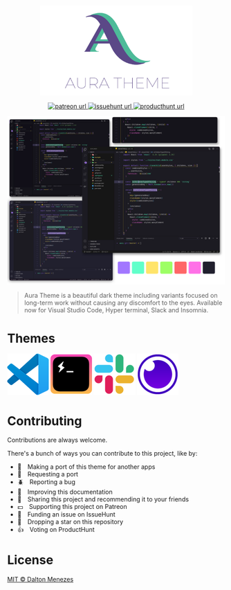 <p align="center">
  <img src="https://github.com/daltonmenezes/assets/blob/master/images/aura-theme/heading.png?raw=true" alt="Aura Theme" width="70%" />
</p>

<p align="center">
  <!-- Patreon -->
  <a href="https://www.patreon.com/daltonmenezes">
    <img alt="patreon url" src="https://img.shields.io/badge/support%20on-patreon-1C1E26?style=for-the-badge&labelColor=1C1E26&color=4dbb99">
  </a>

  <!-- IssueHunt -->
  <a href="https://issuehunt.io/r/daltonmenezes/aura-theme">
    <img alt="issuehunt url" src="https://img.shields.io/badge/fund%20issues-issuehunt-1C1E26?style=for-the-badge&labelColor=1C1E26&color=4dbb99">
  </a>

  <!-- ProductHunt -->
  <a href="https://www.producthunt.com/posts/aura-theme">
    <img alt="producthunt url" src="https://img.shields.io/badge/vote%20on-producthunt-1C1E26?style=for-the-badge&labelColor=1C1E26&color=4dbb99">
  </a>
</p>

<p align="center">
  <img alt="preview" src="https://github.com/daltonmenezes/assets/blob/master/images/aura-theme/preview.png?raw=true" >
</p>

> Aura Theme is a beautiful dark theme including variants focused on long-term work without causing any discomfort to the eyes.
Available now for Visual Studio Code, Hyper terminal, Slack and Insomnia.

# Themes
[![vscode](https://github.com/daltonmenezes/assets/blob/master/images/icons/vscode.png?raw=true)](https://github.com/daltonmenezes/aura-theme/tree/master/packages/vscode)
[![hyper](https://github.com/daltonmenezes/assets/blob/master/images/icons/hyper.png?raw=true)](https://github.com/daltonmenezes/aura-theme/tree/master/packages/hyper-terminal)
[![slack](https://github.com/daltonmenezes/assets/blob/master/images/icons/slack.png?raw=true)](https://github.com/daltonmenezes/aura-theme/tree/master/packages/slack)
[![insomnia](https://github.com/daltonmenezes/assets/blob/master/images/icons/insomnia.png?raw=true)](https://github.com/daltonmenezes/aura-theme/tree/master/packages/insomnia)

# Contributing
Contributions are always welcome.

There's a bunch of ways you can contribute to this project, like by:
- :electric_plug: Making a port of this theme for another apps
- :wave: Requesting a port
- :beetle: Reporting a bug
- :page_facing_up: Improving this documentation
- :rotating_light: Sharing this project and recommending it to your friends
- :dollar: Supporting this project on Patreon
- :bug: Funding an issue on IssueHunt
- :star2: Dropping a star on this repository
- :thumbsup: Voting on ProductHunt

# License
[MIT © Dalton Menezes](https://github.com/daltonmenezes/aura-theme/blob/master/LICENSE)
